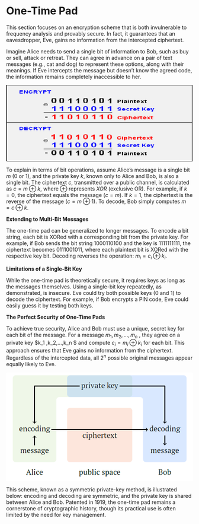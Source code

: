# One-Time Pad

This section focuses on an encryption scheme that is both invulnerable to frequency analysis and provably secure. In fact, it guarantees that an eavesdropper, Eve, gains no information from the intercepted ciphertext.

Imagine Alice needs to send a single bit of information to Bob, such as buy or sell, attack or retreat. They can agree in advance on a pair of text messages (e.g., cat and dog) to represent these options, along with their meanings. If Eve intercepts the message but doesn’t know the agreed code, the information remains completely inaccessible to her.

<div style="display: flex; justify-content: center;">
<img src="../../img/number-theory-cryptography/one-time-pad.png" />
</div>

To explain in terms of bit operations, assume Alice’s message is a single bit $m$ ($0$ or $1$), and the private key $k$, known only to Alice and Bob, is also a single bit. The ciphertext $c$, transmitted over a public channel, is calculated as $c=m⊕k$, where $⊕$ represents $XOR$ (exclusive OR). For example, if $k=0$, the ciphertext equals the message ($c=m$). If $k=1$, the ciphertext is the reverse of the message ($c=m⊕1$). To decode, Bob simply computes $m=c⊕k$.

**Extending to Multi-Bit Messages**

The one-time pad can be generalized to longer messages. To encode a bit string, each bit is XORed with a corresponding bit from the private key. For example, if Bob sends the bit string $1000110100$ and the key is $1111111111$, the ciphertext becomes $0111001011$, where each plaintext bit is XORed with the respective key bit. Decoding reverses the operation: $m_i=c_i ⊕k_i$.

**Limitations of a Single-Bit Key**

While the one-time pad is theoretically secure, it requires keys as long as the messages themselves. Using a single-bit key repeatedly, as demonstrated, is insecure. Eve could try both possible keys ($0$ and $1$) to decode the ciphertext. For example, if Bob encrypts a PIN code, Eve could easily guess it by testing both keys.

**The Perfect Security of One-Time Pads**

To achieve true security, Alice and Bob must use a unique, secret key for each bit of the message. For a message $m_1 ,m_2 , … ,m_n$ , they agree on a private key $k_1 ,k_2,…,k_n $ and compute $c_i=m_i⊕k_i$ for each bit. This approach ensures that Eve gains no information from the ciphertext. Regardless of the intercepted data, all $2^n$ possible original messages appear equally likely to Eve.

<div style="display: flex; justify-content: center;">
<img src="../../img/number-theory-cryptography/one-time-pad-2.png" />
</div>

This scheme, known as a symmetric private-key method, is illustrated below: encoding and decoding are symmetric, and the private key is shared between Alice and Bob. Patented in 1919, the one-time pad remains a cornerstone of cryptographic history, though its practical use is often limited by the need for key management.
